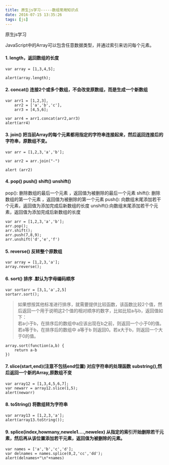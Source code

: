 ```yaml
---
title: 原生js学习-----数组常用知识点
date: 2016-07-15 13:35:26
tags: [js]
---
```



原生js学习


<!-- more -->


JavaScript中的Array可以包含任意数据类型，并通过索引来访问每个元素。
#### 1. length，返回数组的长度

```
var array = [1,3,4,5];

alert(array.length);
```
#### 2. concat() 连接2个或多个数组，不会改变原数组，而是生成一个新数组

```
var arr1 = [1,2,3],
    arr2 = ['a','b','c'],
    arr3 = [4,5,6];

var arr4 = arr1.concat(arr2,arr3)
alert(arr4)
```
#### 3. join() 把当前Array的每个元素都用指定的字符串连接起来，然后返回连接后的字符串，原数组不变。

```
var arr = [1,2,3,'a','b'];

var arr2 = arr.join("-")

alert (arr2)
```
#### 4. pop() push() shift() unshift()

pop():    删除数组的最后一个元素 ，返回值为被删除的最后一个元素
shift():  删除数组的第一个元素 ，返回值为被删除的第一个元素
push():   向数组末尾添加若干个元素，返回值为添加完成后新数组的长度
unshift():向数组末尾添加若干个元素，返回值为添加完成后新数组的长度

```
var arr = [1,2,3,'a','b'];
arr.pop();
arr.shift();
arr.push(7,8,9);
arr.unshift('d','e','f')
```
#### 5. reverse() 反转整个原数组

```
var array = [1,2,3,'a'];
array.reverse();
```
#### 6. sort()  排序 .默认为字母编码顺序

```
var sortarr = [3,1,'a',2,5]
sortarr.sort();
```

> 如果想按其他标准进行排序，就需要提供比较函数，该函数比较2个值，然后返回一个用于说明这2个值的相对顺序的数字，比如比较a与b，返回值如下：  
> 若a小于b，在排序后的数组中a应该出现在b之前，则返回一个小于0的值。若a等于b，在排序后的数组中 a等于b 则返回0。若a大于b，则返回一个大于0的值。

```
array.sort(function(a,b) {
    return a-b
})
```
#### 7. slice(start,end)(注意不包括end位置) 对应字符串的处理函数 substring(),然后返回一个新的Array,原数组不变

```
var array12 = [1,3,4,5,6,7];
var newarr = array12.slice(1,5);
alert(newarr)
```
#### 8. toString() 将数组转为字符串

```
var array13 = [1,2,3,'a'];
alert(array13.toString());
```
#### 9. splice(index,howmany,newele1....,newelex) 从指定的索引开始删除若干元素，然后再从该位置添加若干元素，返回值为被删除的元素。

```
var names = ['a','b','c','d'];
var delnames = names.splice(0,2,'cc','dd');
alert(delnames+"\n"+names)
```
